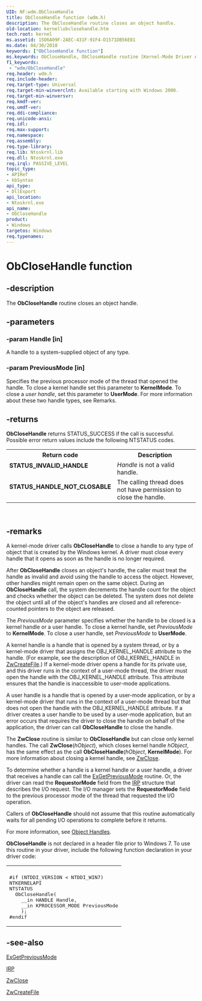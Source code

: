 ```yaml
---
UID: NF:wdm.ObCloseHandle
title: ObCloseHandle function (wdm.h)
description: The ObCloseHandle routine closes an object handle.
old-location: kernel\obclosehandle.htm
tech.root: kernel
ms.assetid: 15D6A09F-2AEC-431F-91F4-D1571DB56E81
ms.date: 04/30/2018
keywords: ["ObCloseHandle function"]
ms.keywords: ObCloseHandle, ObCloseHandle routine [Kernel-Mode Driver Architecture], kernel.obclosehandle, wdm/ObCloseHandle
f1_keywords:
 - "wdm/ObCloseHandle"
req.header: wdm.h
req.include-header: 
req.target-type: Universal
req.target-min-winverclnt: Available starting with Windows 2000.
req.target-min-winversvr: 
req.kmdf-ver: 
req.umdf-ver: 
req.ddi-compliance: 
req.unicode-ansi: 
req.idl: 
req.max-support: 
req.namespace: 
req.assembly: 
req.type-library: 
req.lib: Ntoskrnl.lib
req.dll: Ntoskrnl.exe
req.irql: PASSIVE_LEVEL
topic_type:
- APIRef
- kbSyntax
api_type:
- DllExport
api_location:
- Ntoskrnl.exe
api_name:
- ObCloseHandle
product:
- Windows
targetos: Windows
req.typenames: 
---
```


# ObCloseHandle function


## -description


The <b>ObCloseHandle</b> routine closes an object handle.


## -parameters




### -param Handle [in]

A handle to a system-supplied object of any type.


### -param PreviousMode [in]

Specifies the previous processor mode of the thread that opened the handle. To close a kernel handle set this parameter to <b>KernelMode</b>. To close a <i>user handle</i>, set this parameter to <b>UserMode</b>. For more information about these two handle types, see Remarks.


## -returns



<b>ObCloseHandle</b> returns STATUS_SUCCESS if the call is successful. Possible error return values include the following NTSTATUS codes.

<table>
<tr>
<th>Return code</th>
<th>Description</th>
</tr>
<tr>
<td width="40%">
<dl>
<dt><b>STATUS_INVALID_HANDLE</b></dt>
</dl>
</td>
<td width="60%">
<i>Handle</i> is not a valid handle.

</td>
</tr>
<tr>
<td width="40%">
<dl>
<dt><b>STATUS_HANDLE_NOT_CLOSABLE</b></dt>
</dl>
</td>
<td width="60%">
The calling thread does not have permission to close the handle.

</td>
</tr>
</table>
 




## -remarks



A kernel-mode driver calls <b>ObCloseHandle</b> to close a handle to any type of object that is created by the Windows kernel. A driver must close every handle that it opens as soon as the handle is no longer required.

After <b>ObCloseHandle</b> closes an object's handle, the caller must treat the handle as invalid and avoid using the handle to access the object. However, other handles might remain open on the same object. During an <b>ObCloseHandle</b> call, the system decrements the handle count for the object and checks whether the object can be deleted. The system does not delete the object until all of the object's handles are closed and all reference-counted pointers to the object are released.

The <i>PreviousMode</i> parameter specifies whether the handle to be closed is a kernel handle or a user handle. To close a kernel handle, set <i>PreviousMode</i> to <b>KernelMode</b>. To close a user handle, set <i>PreviousMode</i> to <b>UserMode</b>.

A kernel handle is a handle that is opened by a system thread, or by a kernel-mode driver that assigns the OBJ_KERNEL_HANDLE attribute to the handle. (For example, see the description of OBJ_KERNEL_HANDLE in <a href="https://docs.microsoft.com/windows-hardware/drivers/ddi/ntifs/nf-ntifs-ntcreatefile">ZwCreateFile</a>.) If a kernel-mode driver opens a handle for its private use, and this driver runs in the context of a user-mode thread, the driver must open the handle with the OBJ_KERNEL_HANDLE attribute. This attribute ensures that the handle is inaccessible to user-mode applications.

A user handle is a handle that is opened by a user-mode application, or by a kernel-mode driver that runs in the context of a user-mode thread but that does not open the handle with the OBJ_KERNEL_HANDLE attribute. If a driver creates a user handle to be used by a user-mode application, but an error occurs that requires the driver to close the handle on behalf of the application, the driver can call <b>ObCloseHandle</b> to close the handle.

The <b>ZwClose</b> routine is similar to <b>ObCloseHandle</b> but can close only kernel handles. The call <b>ZwClose</b>(<i>hObject</i>), which closes kernel handle <i>hObject</i>, has the same effect as the call <b>ObCloseHandle</b>(<i>hObject</i>, <b>KernelMode</b>). For more information about closing a kernel handle, see <a href="https://docs.microsoft.com/windows-hardware/drivers/ddi/ntifs/nf-ntifs-ntclose">ZwClose</a>.

To determine whether a handle is a kernel handle or a user handle,  a driver that receives a handle  can call the <a href="https://docs.microsoft.com/windows-hardware/drivers/ddi/wdm/nf-wdm-exgetpreviousmode">ExGetPreviousMode</a> routine. Or, the driver can read the <b>RequestorMode</b> field from the <a href="https://docs.microsoft.com/windows-hardware/drivers/ddi/wdm/ns-wdm-_irp">IRP</a> structure that describes the I/O request. The I/O manager sets the <b>RequestorMode</b> field to the previous processor mode of the thread that requested the I/O operation.

Callers of <b>ObCloseHandle</b> should not assume that this routine automatically waits for all pending I/O operations to complete before it returns.

For more information, see <a href="https://docs.microsoft.com/windows-hardware/drivers/kernel/object-handles">Object Handles</a>.

<b>ObCloseHandle</b> is not declared in a header file prior to Windows 7. To use this routine in your driver, include the following function declaration in your driver code:

<div class="code"><span codelanguage=""><table>
<tr>
<th></th>
</tr>
<tr>
<td>
<pre>#if (NTDDI_VERSION < NTDDI_WIN7)
NTKERNELAPI
NTSTATUS
  ObCloseHandle(
    __in HANDLE Handle,
    __in KPROCESSOR_MODE PreviousMode
    );
#endif</pre>
</td>
</tr>
</table></span></div>



## -see-also




<a href="https://docs.microsoft.com/windows-hardware/drivers/ddi/wdm/nf-wdm-exgetpreviousmode">ExGetPreviousMode</a>



<a href="https://docs.microsoft.com/windows-hardware/drivers/ddi/wdm/ns-wdm-_irp">IRP</a>



<a href="https://docs.microsoft.com/windows-hardware/drivers/ddi/ntifs/nf-ntifs-ntclose">ZwClose</a>



<a href="https://docs.microsoft.com/windows-hardware/drivers/ddi/ntifs/nf-ntifs-ntcreatefile">ZwCreateFile</a>
 

 

